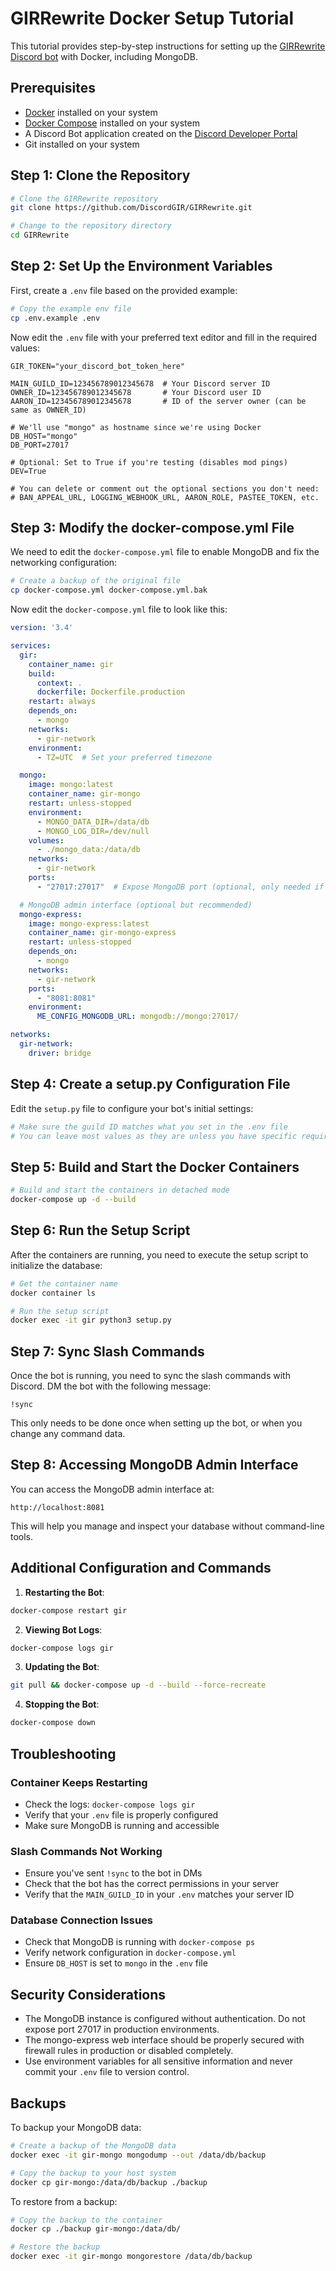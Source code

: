 # GIRRewrite Docker Setup Tutorial

This tutorial provides step-by-step instructions for setting up the [GIRRewrite Discord bot](https://github.com/DiscordGIR/GIRRewrite) with Docker, including MongoDB.

## Prerequisites

- [Docker](https://docs.docker.com/get-docker/) installed on your system
- [Docker Compose](https://docs.docker.com/compose/install/) installed on your system
- A Discord Bot application created on the [Discord Developer Portal](https://discord.com/developers/applications)
- Git installed on your system

## Step 1: Clone the Repository

```bash
# Clone the GIRRewrite repository
git clone https://github.com/DiscordGIR/GIRRewrite.git

# Change to the repository directory
cd GIRRewrite
```

## Step 2: Set Up the Environment Variables

First, create a `.env` file based on the provided example:

```bash
# Copy the example env file
cp .env.example .env
```

Now edit the `.env` file with your preferred text editor and fill in the required values:

```
GIR_TOKEN="your_discord_bot_token_here"

MAIN_GUILD_ID=123456789012345678  # Your Discord server ID
OWNER_ID=123456789012345678       # Your Discord user ID
AARON_ID=123456789012345678       # ID of the server owner (can be same as OWNER_ID)

# We'll use "mongo" as hostname since we're using Docker
DB_HOST="mongo"
DB_PORT=27017

# Optional: Set to True if you're testing (disables mod pings)
DEV=True

# You can delete or comment out the optional sections you don't need:
# BAN_APPEAL_URL, LOGGING_WEBHOOK_URL, AARON_ROLE, PASTEE_TOKEN, etc.
```

## Step 3: Modify the docker-compose.yml File

We need to edit the `docker-compose.yml` file to enable MongoDB and fix the networking configuration:

```bash
# Create a backup of the original file
cp docker-compose.yml docker-compose.yml.bak
```

Now edit the `docker-compose.yml` file to look like this:

```yaml
version: '3.4'

services:
  gir:
    container_name: gir
    build:
      context: .
      dockerfile: Dockerfile.production
    restart: always
    depends_on:
      - mongo
    networks:
      - gir-network
    environment:
      - TZ=UTC  # Set your preferred timezone

  mongo:
    image: mongo:latest
    container_name: gir-mongo
    restart: unless-stopped
    environment:
      - MONGO_DATA_DIR=/data/db
      - MONGO_LOG_DIR=/dev/null
    volumes:
      - ./mongo_data:/data/db
    networks:
      - gir-network
    ports:
      - "27017:27017"  # Expose MongoDB port (optional, only needed if you want to connect from host)

  # MongoDB admin interface (optional but recommended)
  mongo-express:
    image: mongo-express:latest
    container_name: gir-mongo-express
    restart: unless-stopped
    depends_on:
      - mongo
    networks:
      - gir-network
    ports:
      - "8081:8081"
    environment:
      ME_CONFIG_MONGODB_URL: mongodb://mongo:27017/

networks:
  gir-network:
    driver: bridge
```

## Step 4: Create a setup.py Configuration File

Edit the `setup.py` file to configure your bot's initial settings:

```python
# Make sure the guild ID matches what you set in the .env file
# You can leave most values as they are unless you have specific requirements
```

## Step 5: Build and Start the Docker Containers

```bash
# Build and start the containers in detached mode
docker-compose up -d --build
```

## Step 6: Run the Setup Script

After the containers are running, you need to execute the setup script to initialize the database:

```bash
# Get the container name
docker container ls

# Run the setup script
docker exec -it gir python3 setup.py
```

## Step 7: Sync Slash Commands

Once the bot is running, you need to sync the slash commands with Discord. DM the bot with the following message:

```
!sync
```

This only needs to be done once when setting up the bot, or when you change any command data.

## Step 8: Accessing MongoDB Admin Interface

You can access the MongoDB admin interface at:

```
http://localhost:8081
```

This will help you manage and inspect your database without command-line tools.

## Additional Configuration and Commands

1. **Restarting the Bot**:
```bash
docker-compose restart gir
```

2. **Viewing Bot Logs**:
```bash
docker-compose logs gir
```

3. **Updating the Bot**:
```bash
git pull && docker-compose up -d --build --force-recreate
```

4. **Stopping the Bot**:
```bash
docker-compose down
```

## Troubleshooting

### Container Keeps Restarting
- Check the logs: `docker-compose logs gir`
- Verify that your `.env` file is properly configured
- Make sure MongoDB is running and accessible

### Slash Commands Not Working
- Ensure you've sent `!sync` to the bot in DMs
- Check that the bot has the correct permissions in your server
- Verify that the `MAIN_GUILD_ID` in your `.env` matches your server ID

### Database Connection Issues
- Check that MongoDB is running with `docker-compose ps`
- Verify network configuration in `docker-compose.yml`
- Ensure `DB_HOST` is set to `mongo` in the `.env` file

## Security Considerations

- The MongoDB instance is configured without authentication. Do not expose port 27017 in production environments.
- The mongo-express web interface should be properly secured with firewall rules in production or disabled completely.
- Use environment variables for all sensitive information and never commit your `.env` file to version control.

## Backups

To backup your MongoDB data:

```bash
# Create a backup of the MongoDB data
docker exec -it gir-mongo mongodump --out /data/db/backup

# Copy the backup to your host system
docker cp gir-mongo:/data/db/backup ./backup
```

To restore from a backup:

```bash
# Copy the backup to the container
docker cp ./backup gir-mongo:/data/db/

# Restore the backup
docker exec -it gir-mongo mongorestore /data/db/backup
```
